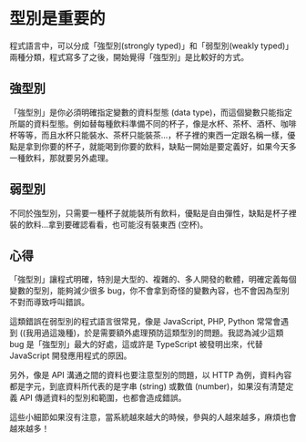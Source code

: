 # 型別是重要的

程式語言中，可以分成「強型別(strongly typed)」和「弱型別(weakly typed)」兩種分類，程式寫多了之後，開始覺得「強型別」是比較好的方式。

## 強型別

「強型別」是你必須明確指定變數的資料型態 (data type)，而這個變數只能指定所屬的資料型態。例如替每種飲料準備不同的杯子，像是水杯、茶杯、酒杯、咖啡杯等等，而且水杯只能裝水、茶杯只能裝茶...，杯子裡的東西一定跟名稱一樣，優點是拿到你要的杯子，就能喝到你要的飲料，缺點一開始是要定義好，如果今天多一種飲料，那就要另外處理。

## 弱型別

不同於強型別，只需要一種杯子就能裝所有飲料，優點是自由彈性，缺點是杯子裡裝的飲料...拿到要確認看看，也可能沒有裝東西 (空杯)。

## 心得

「強型別」讓程式明確，特別是大型的、複雜的、多人開發的軟體，明確定義每個變數的型別，能夠減少很多 bug，你不會拿到奇怪的變數內容，也不會因為型別不對而導致呼叫錯誤。

這類錯誤在弱型別的程式語言很常見，像是 JavaScript, PHP, Python 常常會遇到 ((我用過這幾種)，於是需要額外處理預防這類型別的問題。我認為減少這類 bug 是「強型別」最大的好處，這或許是 TypeScript 被發明出來，代替 JavaScript 開發應用程式的原因。

另外，像是 API 溝通之間的資料也要注意型別的問題，以 HTTP 為例，資料內容都是字元，到底資料所代表的是字串 (string) 或數值 (number)，如果沒有清楚定義 API 傳遞資料的型別和範圍，也都會造成錯誤。

這些小細節如果沒有注意，當系統越來越大的時候，參與的人越來越多，麻煩也會越來越多！